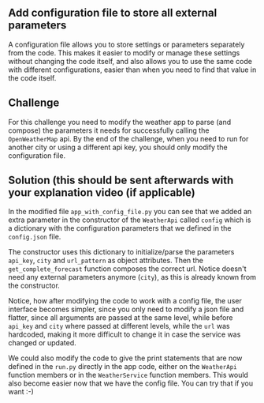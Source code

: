 ## Add configuration file to store all external parameters 

A configuration file allows you to store settings or parameters separately from the code. This makes it easier to 
modify or manage these settings without changing the code itself, and also allows you to use the same code with 
different configurations, easier than when you need to find that value in the code itself.


## Challenge

For this challenge you need to modify the weather app to parse (and compose) the parameters it needs for successfully 
calling the `OpenWeatherMap` api. By the end of the challenge, when you need to run for another city or using a 
different api key, you should only modify the configuration file.


## Solution (this should be sent afterwards with your explanation video (if applicable)

In the modified file `app_with_config_file.py` you can see that we added an extra parameter in the constructor of the 
`WeatherApi` called `config` which is a dictionary with the configuration parameters that we defined in the 
`config.json` file.

The constructor uses this dictionary to initialize/parse the parameters `api_key`, `city` and `url_pattern` as 
object attributes. Then the `get_complete_forecast` function composes the correct url. Notice doesn't need any external 
parameters anymore (`city`), as this is already known from the constructor.

Notice, how after modifying the code to work with a config file, the user interface becomes simpler, since you only
need to modify a json file and flatter, since all arguments are passed at the same level, while before `api_key` and 
`city` where passed at different levels, while the `url` was hardcoded, making it more difficult to change it in case
the service was changed or updated. 

We could also modify the code to give the print statements that are now defined in the `run.py` directly in the app code,
either on the `WeatherApi` function members or in the `WeatherService` function members. This would also become easier
now that we have the config file. You can try that if you want :-)









